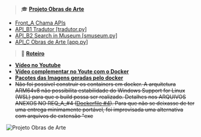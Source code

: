 > 🎓 __[Projeto Obras de Arte](https://github.com/Moriblo/ObA/blob/main/README.md)__

* [Front_A Chama APIs](https://github.com/Moriblo/front/blob/main/README.md)
* [API_B1 Tradutor [tradutor.py]](https://github.com/Moriblo/tradutor/blob/main/README.md)
* [API_B2 Search in Museum [smuseum.py]](https://github.com/Moriblo/smuseum/blob/main/README.md)
* [API_C Obras de Arte [app.py]](https://github.com/Moriblo/app/blob/main/README.md)

>🎥  __[Roteiro](https://github.com/Moriblo/front/issues/5)__
* __[Vídeo no Youtube](https://youtu.be/DiFdYBtxhIs)__
* __[Vídeo complementar no Youte com o Docker](https://youtu.be/uOPLMsliGuw)__
* __[Pacotes das Imagens geradas pelo docker](https://github.com/Moriblo?tab=packages)__
* ~~Não foi possivel construir os containers em docker. A arquitetura ARM64v8 não possibilita estabilidade do Windows Support for Linux (WSL) para que o build possa ser realizado. Detalhes nos ARQUIVOS ANEXOS NO REQ_A_#4 ([Dockerfile #4](https://github.com/Moriblo/front/issues/4)). Para que não se deixasse de ter uma entrega minimamente portável, foi improvisada uma alternativa com arquivos de extensão "exe~~
  
![Projeto Obras de Arte](https://upload.wikimedia.org/wikipedia/commons/thumb/a/a2/Louvre_Courtyard%2C_Looking_West.jpg/800px-Louvre_Courtyard%2C_Looking_West.jpg)
